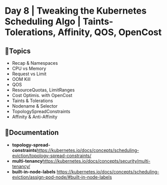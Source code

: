 # Day 8 | Tweaking the Kubernetes Scheduling Algo | Taints-Tolerations, Affinity, QOS, OpenCost

## 💠Topics 
- Recap & Namespaces
- CPU vs Memory
- Request vs Limit
- OOM Kill
- QOS
- ResourceQuotas, LimitRanges
- Cost Optimis. with OpenCost
- Taints & Tolerations
- Nodename & Selector
- TopologySpreadConstraints
- Affinity & Anti-Affinity

## 🔗Documentation
- **topology-spread-constraints**https://kubernetes.io/docs/concepts/scheduling-eviction/topology-spread-constraints/
- **multi-tenancy**https://kubernetes.io/docs/concepts/security/multi-tenancy/
- **built-in-node-labels** https://kubernetes.io/docs/concepts/scheduling-eviction/assign-pod-node/#built-in-node-labels
